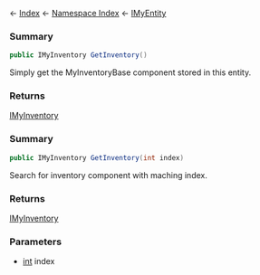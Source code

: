 ← [Index](Api-Index) ← [Namespace Index](Namespace-Index) ← [IMyEntity](VRage.Game.ModAPI.Ingame.IMyEntity)

### Summary

```csharp
public IMyInventory GetInventory()
```

Simply get the MyInventoryBase component stored in this entity.

### Returns

[IMyInventory](VRage.Game.ModAPI.Ingame.IMyInventory)



### Summary

```csharp
public IMyInventory GetInventory(int index)
```

Search for inventory component with maching index.

### Returns

[IMyInventory](VRage.Game.ModAPI.Ingame.IMyInventory)

### Parameters

* [int](https://docs.microsoft.com/en-us/dotnet/api/System.Int32?view=netframework-4.6) index
